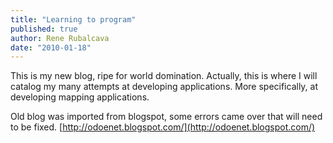 ```yaml
---
title: "Learning to program"
published: true
author: Rene Rubalcava
date: "2010-01-18"
---
```


This is my new blog, ripe for world domination. Actually, this is where I will catalog my many attempts at developing applications. More specifically, at developing mapping applications.

Old blog was imported from blogspot, some errors came over that will need to be fixed. [http://odoenet.blogspot.com/](http://odoenet.blogspot.com/)
